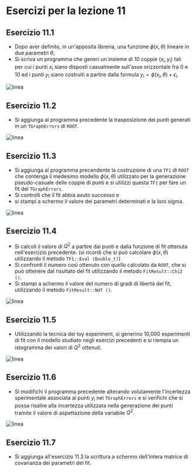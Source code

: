 # Esercizi per la lezione 11

## Esercizio 11.1

  * Dopo aver definito, in un'apposita libreria,
    una funzione $\phi(x, \theta)$ lineare in due parametri $\theta$,
  * Si scriva un programma che generi un insieme di *10* coppie $(x_i,y_i)$
    tali per cui i punti $x_i$ siano disposti casualmente sull'asse orizzontale
    fra 0 e 10 ed i punti $y_i$ siano costruiti a partire dalla formula $y_i = \phi(x_i,\theta) + \epsilon_i$.

![linea](../immagini/linea.png)

## Esercizio 11.2

  * Si aggiunga al programma precedente la trasposizione dei punti generati in un ```TGraphErrors``` di ```ROOT```.

![linea](../immagini/linea.png)

## Esercizio 11.3

  * Si aggiunga al programma precendente la costruzione di una ```TF1``` di ```ROOT```
    che contenga il medesimo modello $\phi(x, \theta)$ utilizzato per la generazione pseudo-casuale
    delle coppie di punti
    e si utilizzi questa ```TF1``` per fare un fit del ```TGraphErrors```.
  * Si controlli che il fit abbia avuto successo e
  * si stampi a schermo il valore dei parametri determinati e la loro sigma.  

![linea](../immagini/linea.png)

## Esercizio 11.4

  * Si calcoli il valore di $Q^2$ a partire dai punti e dalla funzione di fit
    ottenuta nell'esercizio precedente.
    (si ricordi che si può calcolare $\phi(x, \theta)$ utilizzando il metodo ```TF1::Eval (Double_t)```)
  * Si confronti il numero così ottenuto con quello calcolato da ```ROOT```,
    che si può ottenere dal risultato del fit utilizzando il metodo ```FitResult::Chi2 ()```.
  * Si stampi a schermo il valore del numero di gradi di libertà del fit,
    utilizzando il metodo ```FitResult::Ndf ()```.

![linea](../immagini/linea.png)

## Esercizio 11.5

  * Utilizzando la tecnica dei toy experiment,
    si generino 10,000 esperimenti di fit con il modello studiato negli esercizi precedenti
    e si riempia un istogramma dei valori di $Q^2$ ottenuti.

![linea](../immagini/linea.png)

## Esercizio 11.6

  * Si modifichi il programma precedente alterando volutamente l'incertezza sperimentale
    associata ai punti $y_i$ nei ```TGraphErrors```
    e si verifichi che si possa risalire alla incertezza utilizzata nella generazione dei punti
    tramite il valore di aspettazione della variabile $Q^2$.

![linea](../immagini/linea.png)

## Esercizio 11.7

  * Si aggiunga all'esercizio 11.3 la scrittura a schermo dell'intera matrice di covarianza
    dei parametri del fit.
